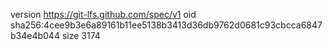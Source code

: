 version https://git-lfs.github.com/spec/v1
oid sha256:4cee9b3e6a89161b11ee5138b3413d36db9762d0681c93cbcca6847b34e4b044
size 3174
